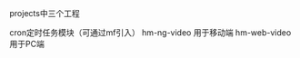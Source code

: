 <!--
 * @Descripttion: 
 * @version: 
 * @Author: yding
 * @Date: 2020-05-08 18:43:11
 * @LastEditors: yding
 * @LastEditTime: 2020-06-24 13:15:20
--> 
projects中三个工程

cron定时任务模块（可通过mf引入）
hm-ng-video 用于移动端
hm-web-video 用于PC端 
